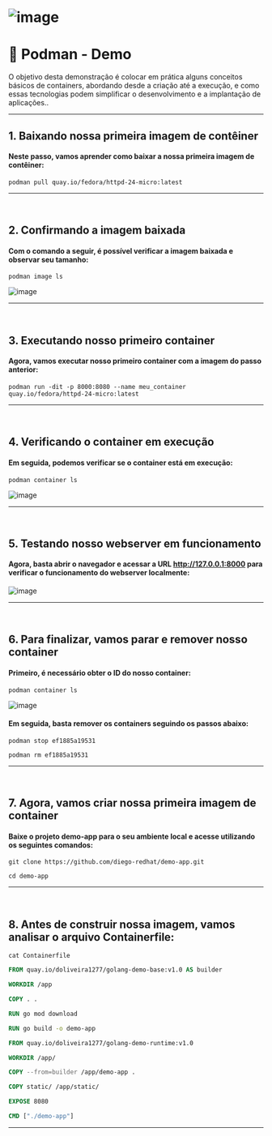 # ![image](https://github.com/user-attachments/assets/6e497687-0862-4b6f-92e1-a442097c97a8)

# 📌 Podman - Demo

O objetivo desta demonstração é colocar em prática alguns conceitos básicos de containers, abordando desde a criação até a execução, e como essas tecnologias podem simplificar o desenvolvimento e a implantação de aplicações..

---

## 1. Baixando nossa primeira imagem de contêiner

#### Neste passo, vamos aprender como baixar a nossa primeira imagem de contêiner:

```podman pull quay.io/fedora/httpd-24-micro:latest```

---
&nbsp;

## 2. Confirmando a imagem baixada

#### Com o comando a seguir, é possível verificar a imagem baixada e observar seu tamanho:

```podman image ls```

![image](https://github.com/user-attachments/assets/5b7e8a32-c4b1-4f71-b5b5-8d332bb4970f)

---
&nbsp;

## 3. Executando nosso primeiro container

#### Agora, vamos executar nosso primeiro container com a imagem do passo anterior:

`podman run -dit -p 8000:8080 --name meu_container quay.io/fedora/httpd-24-micro:latest`

---
&nbsp;

## 4. Verificando o container em execução

#### Em seguida, podemos verificar se o container está em execução:

``podman container ls``

![image](https://github.com/user-attachments/assets/afa3cb92-a8fd-4dbc-bc00-840b9d2c8521)



---
&nbsp;

## 5. Testando nosso webserver em funcionamento

#### Agora, basta abrir o navegador e acessar a URL http://127.0.0.1:8000 para verificar o funcionamento do webserver localmente:

![image](https://github.com/user-attachments/assets/c92a596f-e3ba-47f1-888d-564bed88c3f4)

---
&nbsp;

## 6. Para finalizar, vamos parar e remover nosso container 

#### Primeiro, é necessário obter o ID do nosso container:

`podman container ls`

![image](https://github.com/user-attachments/assets/faa2d04e-9a62-4316-bf21-a5f2b41cd9d8)

#### Em seguida, basta remover os containers seguindo os passos abaixo:

`podman stop ef1885a19531`

`podman rm ef1885a19531`

---
&nbsp;

## 7. Agora, vamos criar nossa primeira imagem de container

#### Baixe o projeto demo-app para o seu ambiente local e acesse utilizando os seguintes comandos:

`git clone https://github.com/diego-redhat/demo-app.git`

`cd demo-app`

---
&nbsp;

## 8. Antes de construir nossa imagem, vamos analisar o arquivo Containerfile:

`cat Containerfile`

```dockerfile
FROM quay.io/doliveira1277/golang-demo-base:v1.0 AS builder

WORKDIR /app

COPY . .

RUN go mod download

RUN go build -o demo-app

FROM quay.io/doliveira1277/golang-demo-runtime:v1.0

WORKDIR /app/

COPY --from=builder /app/demo-app .

COPY static/ /app/static/

EXPOSE 8080

CMD ["./demo-app"]
```



---
&nbsp;

